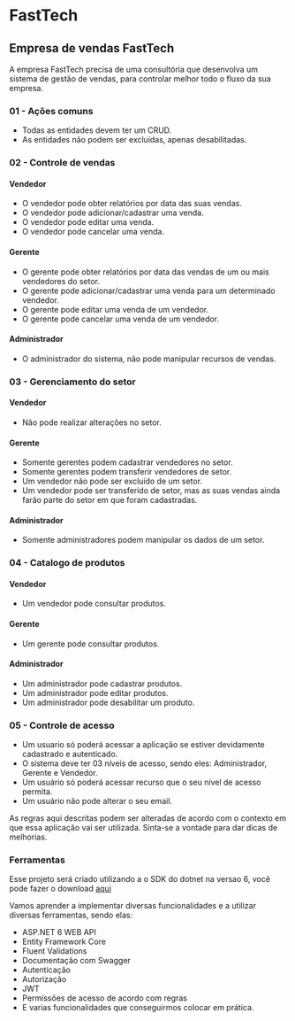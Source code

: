 # FastTech

## Empresa de vendas FastTech

A empresa FastTech precisa de uma consultória que desenvolva um sistema de gestão de vendas, para controlar melhor todo o fluxo da sua empresa.

### 01 - Ações comuns

- Todas as entidades devem ter um CRUD.
- As entidades não podem ser excluídas, apenas desabilitadas.

### 02 - Controle de vendas

#### Vendedor

- O vendedor pode obter relatórios por data das suas vendas.
- O vendedor pode adicionar/cadastrar uma venda.
- O vendedor pode editar uma venda.
- O vendedor pode cancelar uma venda.

#### Gerente

- O gerente pode obter relatórios por data das vendas de um ou mais vendedores do setor.
- O gerente pode adicionar/cadastrar uma venda para um determinado vendedor.
- O gerente pode editar uma venda de um vendedor.
- O gerente pode cancelar uma venda de um vendedor.

#### Administrador

- O administrador do sistema, não pode manipular recursos de vendas.

### 03 - Gerenciamento do setor

#### Vendedor

- Não pode realizar alterações no setor.

#### Gerente

- Somente gerentes podem cadastrar vendedores no setor.
- Somente gerentes podem transferir vendedores de setor.
- Um vendedor não pode ser excluído de um setor.
- Um vendedor pode ser transferido de setor, mas as suas vendas ainda farão parte do setor em que foram cadastradas.

#### Administrador

- Somente administradores podem manipular os dados de um setor.

### 04 - Catalogo de produtos

#### Vendedor

- Um vendedor pode consultar produtos.

#### Gerente

- Um gerente pode consultar produtos.

#### Administrador

- Um administrador pode cadastrar produtos.
- Um administrador pode editar produtos.
- Um administrador pode desabilitar um produto.

### 05 - Controle de acesso

- Um usuario só poderá acessar a aplicação se estiver devidamente cadastrado e autenticado.
- O sistema deve ter 03 níveis de acesso, sendo eles: Administrador, Gerente e Vendedor.
- Um usuário só poderá acessar recurso que o seu nível de acesso permita.
- Um usuário não pode alterar o seu email.

As regras aqui descritas podem ser alteradas de acordo com o contexto em que essa aplicação vai ser utilizada. Sinta-se a vontade para dar dicas de melhorias. 

### Ferramentas

Esse projeto será criado utilizando a o SDK do dotnet na versao 6, você pode fazer o download [aqui](https://dotnet.microsoft.com/en-us/download)

Vamos aprender a implementar diversas funcionalidades e a utilizar diversas ferramentas, sendo elas: 

- ASP.NET 6 WEB API
- Entity Framework Core
- Fluent Validations
- Documentação com Swagger
- Autenticação
- Autorização
- JWT
- Permissões de acesso de acordo com regras
- E varias funcionalidades que conseguirmos colocar em prática.
